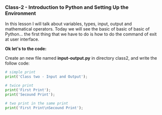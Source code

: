### Class-2 - Introduction to Python and Setting Up the Environment

In this lesson I will talk about variables, types, input, output and mathematical operators.
Today we will see the basic of basic of basic of Python... the first thing that we have to do is how to do the command of exit at user interface.

**Ok let's to the code:**

Create an new file named **input-output.py** in directory class2, and write the follow code:

```python 
# simple print
print('Class two - Input and Output');

# twice print
print('First Print');
print('Secound Print');

# two print in the same print
print('First Print\nSecound Print'); 
```



